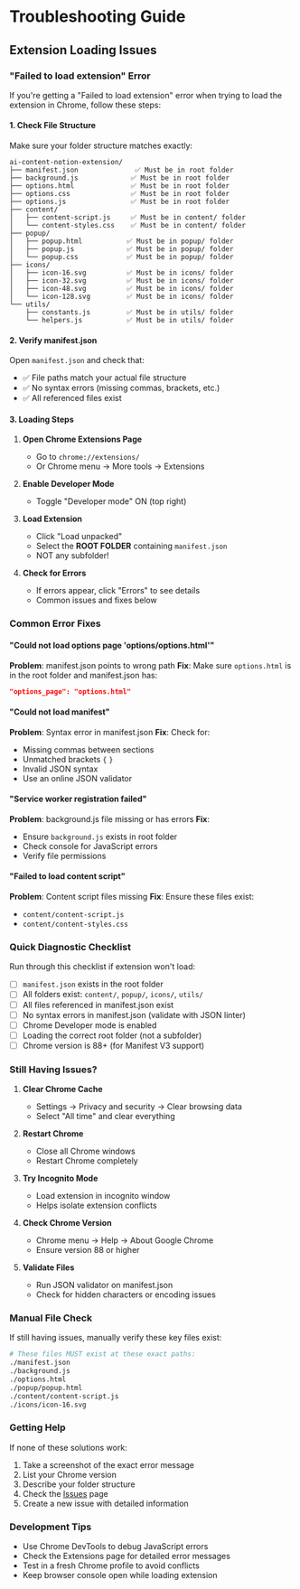 # Troubleshooting Guide

## Extension Loading Issues

### "Failed to load extension" Error

If you're getting a "Failed to load extension" error when trying to load the extension in Chrome, follow these steps:

#### 1. Check File Structure
Make sure your folder structure matches exactly:

```
ai-content-notion-extension/
├── manifest.json              ✅ Must be in root folder
├── background.js             ✅ Must be in root folder
├── options.html              ✅ Must be in root folder
├── options.css               ✅ Must be in root folder
├── options.js                ✅ Must be in root folder
├── content/
│   ├── content-script.js     ✅ Must be in content/ folder
│   └── content-styles.css    ✅ Must be in content/ folder
├── popup/
│   ├── popup.html           ✅ Must be in popup/ folder
│   ├── popup.js             ✅ Must be in popup/ folder
│   └── popup.css            ✅ Must be in popup/ folder
├── icons/
│   ├── icon-16.svg          ✅ Must be in icons/ folder
│   ├── icon-32.svg          ✅ Must be in icons/ folder
│   ├── icon-48.svg          ✅ Must be in icons/ folder
│   └── icon-128.svg         ✅ Must be in icons/ folder
└── utils/
    ├── constants.js         ✅ Must be in utils/ folder
    └── helpers.js           ✅ Must be in utils/ folder
```

#### 2. Verify manifest.json
Open `manifest.json` and check that:
- ✅ File paths match your actual file structure
- ✅ No syntax errors (missing commas, brackets, etc.)
- ✅ All referenced files exist

#### 3. Loading Steps
1. **Open Chrome Extensions Page**
   - Go to `chrome://extensions/`
   - Or Chrome menu → More tools → Extensions

2. **Enable Developer Mode**
   - Toggle "Developer mode" ON (top right)

3. **Load Extension**
   - Click "Load unpacked"
   - Select the **ROOT FOLDER** containing `manifest.json`
   - NOT any subfolder!

4. **Check for Errors**
   - If errors appear, click "Errors" to see details
   - Common issues and fixes below

### Common Error Fixes

#### "Could not load options page 'options/options.html'"
**Problem**: manifest.json points to wrong path
**Fix**: Make sure `options.html` is in the root folder and manifest.json has:
```json
"options_page": "options.html"
```

#### "Could not load manifest"
**Problem**: Syntax error in manifest.json
**Fix**: Check for:
- Missing commas between sections
- Unmatched brackets `{` `}`
- Invalid JSON syntax
- Use an online JSON validator

#### "Service worker registration failed"
**Problem**: background.js file missing or has errors
**Fix**: 
- Ensure `background.js` exists in root folder
- Check console for JavaScript errors
- Verify file permissions

#### "Failed to load content script"
**Problem**: Content script files missing
**Fix**: Ensure these files exist:
- `content/content-script.js`
- `content/content-styles.css`

### Quick Diagnostic Checklist

Run through this checklist if extension won't load:

- [ ] `manifest.json` exists in the root folder
- [ ] All folders exist: `content/`, `popup/`, `icons/`, `utils/`
- [ ] All files referenced in manifest.json exist
- [ ] No syntax errors in manifest.json (validate with JSON linter)
- [ ] Chrome Developer mode is enabled
- [ ] Loading the correct root folder (not a subfolder)
- [ ] Chrome version is 88+ (for Manifest V3 support)

### Still Having Issues?

1. **Clear Chrome Cache**
   - Settings → Privacy and security → Clear browsing data
   - Select "All time" and clear everything

2. **Restart Chrome**
   - Close all Chrome windows
   - Restart Chrome completely

3. **Try Incognito Mode**
   - Load extension in incognito window
   - Helps isolate extension conflicts

4. **Check Chrome Version**
   - Chrome menu → Help → About Google Chrome
   - Ensure version 88 or higher

5. **Validate Files**
   - Run JSON validator on manifest.json
   - Check for hidden characters or encoding issues

### Manual File Check

If still having issues, manually verify these key files exist:

```bash
# These files MUST exist at these exact paths:
./manifest.json
./background.js
./options.html
./popup/popup.html
./content/content-script.js
./icons/icon-16.svg
```

### Getting Help

If none of these solutions work:

1. Take a screenshot of the exact error message
2. List your Chrome version
3. Describe your folder structure
4. Check the [Issues](https://github.com/yourusername/ai-content-generator/issues) page
5. Create a new issue with detailed information

### Development Tips

- Use Chrome DevTools to debug JavaScript errors
- Check the Extensions page for detailed error messages
- Test in a fresh Chrome profile to avoid conflicts
- Keep browser console open while loading extension 